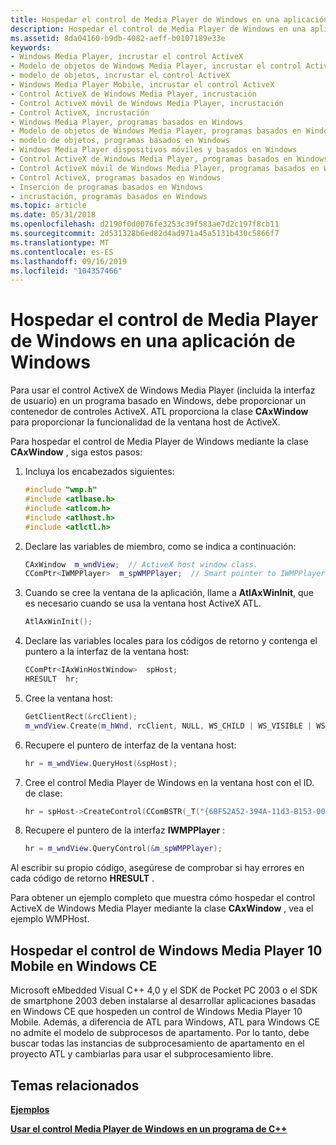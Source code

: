 ```yaml
---
title: Hospedar el control de Media Player de Windows en una aplicación de Windows
description: Hospedar el control de Media Player de Windows en una aplicación de Windows
ms.assetid: 8da04160-b9db-4082-aeff-b0107189e33e
keywords:
- Windows Media Player, incrustar el control ActiveX
- Modelo de objetos de Windows Media Player, incrustar el control ActiveX
- modelo de objetos, incrustar el control ActiveX
- Windows Media Player Mobile, incrustar el control ActiveX
- Control ActiveX de Windows Media Player, incrustación
- Control ActiveX móvil de Windows Media Player, incrustación
- Control ActiveX, incrustación
- Windows Media Player, programas basados en Windows
- Modelo de objetos de Windows Media Player, programas basados en Windows
- modelo de objetos, programas basados en Windows
- Windows Media Player dispositivos móviles y basados en Windows
- Control ActiveX de Windows Media Player, programas basados en Windows
- Control ActiveX móvil de Windows Media Player, programas basados en Windows
- Control ActiveX, programas basados en Windows
- Inserción de programas basados en Windows
- incrustación, programas basados en Windows
ms.topic: article
ms.date: 05/31/2018
ms.openlocfilehash: d2190f0d0076fe3253c39f583ae7d2c197f8cb11
ms.sourcegitcommit: 2d531328b6ed82d4ad971a45a5131b430c5866f7
ms.translationtype: MT
ms.contentlocale: es-ES
ms.lasthandoff: 09/16/2019
ms.locfileid: "104357466"
---
```

# <a name="hosting-the-windows-media-player-control-in-a-windows-application"></a>Hospedar el control de Media Player de Windows en una aplicación de Windows

Para usar el control ActiveX de Windows Media Player (incluida la interfaz de usuario) en un programa basado en Windows, debe proporcionar un contenedor de controles ActiveX. ATL proporciona la clase **CAxWindow** para proporcionar la funcionalidad de la ventana host de ActiveX.

Para hospedar el control de Media Player de Windows mediante la clase **CAxWindow** , siga estos pasos:

1.  Incluya los encabezados siguientes:
    ```C++
    #include "wmp.h"
    #include <atlbase.h>
    #include <atlcom.h>
    #include <atlhost.h>
    #include <atlctl.h>
    ```

    

2.  Declare las variables de miembro, como se indica a continuación:
    ```C++
    CAxWindow  m_wndView;  // ActiveX host window class.
    CComPtr<IWMPPlayer>  m_spWMPPlayer;  // Smart pointer to IWMPPlayer interface.
    
    ```

    

3.  Cuando se cree la ventana de la aplicación, llame a **AtlAxWinInit**, que es necesario cuando se usa la ventana host ActiveX ATL.
    ```C++
    AtlAxWinInit();
    
    ```

    

4.  Declare las variables locales para los códigos de retorno y contenga el puntero a la interfaz de la ventana host:
    ```C++
    CComPtr<IAxWinHostWindow>  spHost;
    HRESULT  hr;
    
    ```

    

5.  Cree la ventana host:
    ```C++
    GetClientRect(&rcClient);
    m_wndView.Create(m_hWnd, rcClient, NULL, WS_CHILD | WS_VISIBLE | WS_CLIPCHILDREN, WS_EX_CLIENTEDGE);
    
    ```

    

6.  Recupere el puntero de interfaz de la ventana host:
    ```C++
    hr = m_wndView.QueryHost(&spHost);
    
    ```

    

7.  Cree el control Media Player de Windows en la ventana host con el ID. de clase:
    ```C++
    hr = spHost->CreateControl(CComBSTR(_T("{6BF52A52-394A-11d3-B153-00C04F79FAA6}")), m_wndView, 0);
    
    ```

    

8.  Recupere el puntero de la interfaz **IWMPPlayer** :
    ```C++
    hr = m_wndView.QueryControl(&m_spWMPPlayer);
    
    ```

    

Al escribir su propio código, asegúrese de comprobar si hay errores en cada código de retorno **HRESULT** .

Para obtener un ejemplo completo que muestra cómo hospedar el control ActiveX de Windows Media Player mediante la clase **CAxWindow** , vea el ejemplo WMPHost.

## <a name="hosting-the-windows-media-player-10-mobile-control-in-windows-ce"></a>Hospedar el control de Windows Media Player 10 Mobile en Windows CE

Microsoft eMbedded Visual C++ 4,0 y el SDK de Pocket PC 2003 o el SDK de smartphone 2003 deben instalarse al desarrollar aplicaciones basadas en Windows CE que hospeden un control de Windows Media Player 10 Mobile. Además, a diferencia de ATL para Windows, ATL para Windows CE no admite el modelo de subprocesos de apartamento. Por lo tanto, debe buscar todas las instancias de subprocesamiento de apartamento en el proyecto ATL y cambiarlas para usar el subprocesamiento libre.

## <a name="related-topics"></a>Temas relacionados

<dl> <dt>

[**Ejemplos**](samples.md)
</dt> <dt>

[**Usar el control Media Player de Windows en un programa de C++**](using-the-windows-media-player-control-in-a-c---program.md)
</dt> </dl>

 

 





